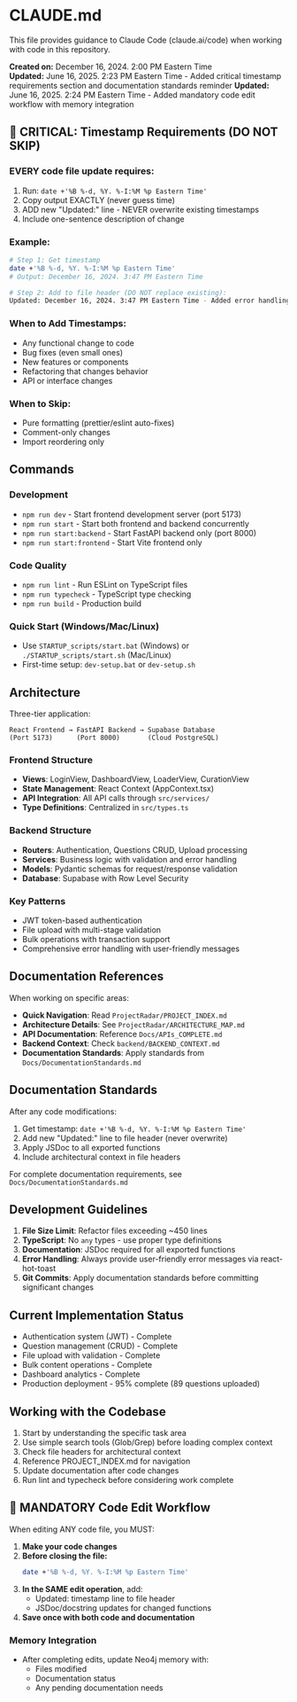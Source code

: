 # CLAUDE.md

This file provides guidance to Claude Code (claude.ai/code) when working with code in this repository.

**Created on:** December 16, 2024. 2:00 PM Eastern Time  
**Updated:** June 16, 2025. 2:23 PM Eastern Time - Added critical timestamp requirements section and documentation standards reminder
**Updated:** June 16, 2025. 2:24 PM Eastern Time - Added mandatory code edit workflow with memory integration

## 🚨 CRITICAL: Timestamp Requirements (DO NOT SKIP)

### EVERY code file update requires:
1. Run: `date +'%B %-d, %Y. %-I:%M %p Eastern Time'`
2. Copy output EXACTLY (never guess time)
3. ADD new "Updated:" line - NEVER overwrite existing timestamps
4. Include one-sentence description of change

### Example:
```bash
# Step 1: Get timestamp
date +'%B %-d, %Y. %-I:%M %p Eastern Time'
# Output: December 16, 2024. 3:47 PM Eastern Time

# Step 2: Add to file header (DO NOT replace existing):
Updated: December 16, 2024. 3:47 PM Eastern Time - Added error handling to upload function
```

### When to Add Timestamps:
- Any functional change to code
- Bug fixes (even small ones)
- New features or components
- Refactoring that changes behavior
- API or interface changes

### When to Skip:
- Pure formatting (prettier/eslint auto-fixes)
- Comment-only changes
- Import reordering only

## Commands

### Development
- `npm run dev` - Start frontend development server (port 5173)
- `npm run start` - Start both frontend and backend concurrently
- `npm run start:backend` - Start FastAPI backend only (port 8000)
- `npm run start:frontend` - Start Vite frontend only

### Code Quality
- `npm run lint` - Run ESLint on TypeScript files
- `npm run typecheck` - TypeScript type checking
- `npm run build` - Production build

### Quick Start (Windows/Mac/Linux)
- Use `STARTUP_scripts/start.bat` (Windows) or `./STARTUP_scripts/start.sh` (Mac/Linux)
- First-time setup: `dev-setup.bat` or `dev-setup.sh`

## Architecture

Three-tier application:
```
React Frontend → FastAPI Backend → Supabase Database
(Port 5173)      (Port 8000)       (Cloud PostgreSQL)
```

### Frontend Structure
- **Views**: LoginView, DashboardView, LoaderView, CurationView
- **State Management**: React Context (AppContext.tsx)
- **API Integration**: All API calls through `src/services/`
- **Type Definitions**: Centralized in `src/types.ts`

### Backend Structure
- **Routers**: Authentication, Questions CRUD, Upload processing
- **Services**: Business logic with validation and error handling
- **Models**: Pydantic schemas for request/response validation
- **Database**: Supabase with Row Level Security

### Key Patterns
- JWT token-based authentication
- File upload with multi-stage validation
- Bulk operations with transaction support
- Comprehensive error handling with user-friendly messages

## Documentation References

When working on specific areas:
- **Quick Navigation**: Read `ProjectRadar/PROJECT_INDEX.md`
- **Architecture Details**: See `ProjectRadar/ARCHITECTURE_MAP.md`
- **API Documentation**: Reference `Docs/APIs_COMPLETE.md`
- **Backend Context**: Check `backend/BACKEND_CONTEXT.md`
- **Documentation Standards**: Apply standards from `Docs/DocumentationStandards.md`

## Documentation Standards

After any code modifications:
1. Get timestamp: `date +'%B %-d, %Y. %-I:%M %p Eastern Time'`
2. Add new "Updated:" line to file header (never overwrite)
3. Apply JSDoc to all exported functions
4. Include architectural context in file headers

For complete documentation requirements, see `Docs/DocumentationStandards.md`

## Development Guidelines

1. **File Size Limit**: Refactor files exceeding ~450 lines
2. **TypeScript**: No `any` types - use proper type definitions
3. **Documentation**: JSDoc required for all exported functions
4. **Error Handling**: Always provide user-friendly error messages via react-hot-toast
5. **Git Commits**: Apply documentation standards before committing significant changes

## Current Implementation Status

- Authentication system (JWT) - Complete
- Question management (CRUD) - Complete
- File upload with validation - Complete
- Bulk content operations - Complete
- Dashboard analytics - Complete
- Production deployment - 95% complete (89 questions uploaded)

## Working with the Codebase

1. Start by understanding the specific task area
2. Use simple search tools (Glob/Grep) before loading complex context
3. Check file headers for architectural context
4. Reference PROJECT_INDEX.md for navigation
5. Update documentation after code changes
6. Run lint and typecheck before considering work complete

## 📝 MANDATORY Code Edit Workflow

When editing ANY code file, you MUST:

1. **Make your code changes**
2. **Before closing the file:**
   ```bash
   date +'%B %-d, %Y. %-I:%M %p Eastern Time'
   ```
3. **In the SAME edit operation**, add:
   - Updated: timestamp line to file header
   - JSDoc/docstring updates for changed functions
4. **Save once with both code and documentation**

### Memory Integration
- After completing edits, update Neo4j memory with:
  - Files modified
  - Documentation status
  - Any pending documentation needs